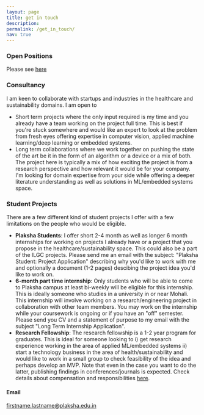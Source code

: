 ```yaml
---
layout: page
title: get in touch
description:
permalink: /get_in_touch/
nav: true
---
```


### Open Positions

Please see [here](/open_positions)

### Consultancy

I am keen to collaborate with startups and industries in the healthcare and sustainability domains. I am open to

- Short term projects where the only input required is my time and you already have a team working on the project full time. This is best if you're stuck somewhere and would like an expert to look at the problem from fresh eyes offering expertise in computer vision, applied machine learning/deep learning or embedded systems.
- Long term collaborations where we work together on pushing the state of the art be it in the form of an algorithm or a device or a mix of both. The project here is typically a mix of how exciting the project is from a research perspective and how relevant it would be for your company. I'm looking for domain expertise from your side while offering a deeper literature understanding as well as solutions in ML/embedded systems space.

### Student Projects

There are a few different kind of student projects I offer with a few limitations on the people who would be eligible.

- **Plaksha Students**: I offer short 2-4 month as well as longer 6 month internships for working on projects I already have or a project that you propose in the healthcare/sustainability space. This could also be a part of the ILGC projects. Please send me an email with the subject: "Plaksha Student: Project Application" describing why you'd like to work with me and optionally a document (1-2 pages) descibing the project idea you'd like to work on.
- **6-month part time internship**: Only students who will be able to come to Plaksha campus at least bi-weekly will be eligible for this internship. This is ideally someone who studies in a university in or near Mohali. This internship will involve working on a research/engineering project in collaboration with other team members. You may work on the internship while your coursework is ongoing or if you have an "off" semester. Please send you CV and a statement of purpose to my email with the subject "Long Term Internship Application".
- **Research Fellowship**: The research fellowship is a 1-2 year program for graduates. This is ideal for someone looking to i) get research experience working in the area of applied ML/embedded systems ii) start a technology business in the area of health/sustainability and would like to work in a small group to check feasibility of the idea and perhaps develop an MVP. Note that even in the case you want to do the latter, publishing findings in conferences/journals is expected. Check details about compensation and responsibilities [here](https://plaksha.edu.in/research).

#### Email

firstname.lastname@plaksha.edu.in
